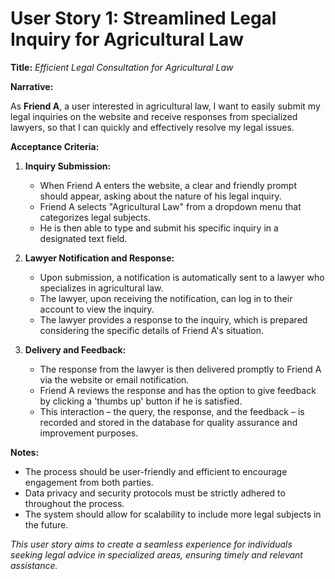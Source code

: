 # User Story 1: Streamlined Legal Inquiry for Agricultural Law

**Title:** *Efficient Legal Consultation for Agricultural Law*

**Narrative:**

As **Friend A**, a user interested in agricultural law, I want to easily submit my legal inquiries on the website and receive responses from specialized lawyers, so that I can quickly and effectively resolve my legal issues.

**Acceptance Criteria:**

1. **Inquiry Submission:**
   - When Friend A enters the website, a clear and friendly prompt should appear, asking about the nature of his legal inquiry.
   - Friend A selects "Agricultural Law" from a dropdown menu that categorizes legal subjects.
   - He is then able to type and submit his specific inquiry in a designated text field.

2. **Lawyer Notification and Response:**
   - Upon submission, a notification is automatically sent to a lawyer who specializes in agricultural law.
   - The lawyer, upon receiving the notification, can log in to their account to view the inquiry.
   - The lawyer provides a response to the inquiry, which is prepared considering the specific details of Friend A's situation.

3. **Delivery and Feedback:**
   - The response from the lawyer is then delivered promptly to Friend A via the website or email notification.
   - Friend A reviews the response and has the option to give feedback by clicking a 'thumbs up' button if he is satisfied.
   - This interaction – the query, the response, and the feedback – is recorded and stored in the database for quality assurance and improvement purposes.

**Notes:**

- The process should be user-friendly and efficient to encourage engagement from both parties.
- Data privacy and security protocols must be strictly adhered to throughout the process.
- The system should allow for scalability to include more legal subjects in the future.

_This user story aims to create a seamless experience for individuals seeking legal advice in specialized areas, ensuring timely and relevant assistance._
